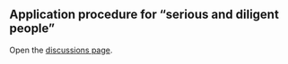## Application procedure for “serious and diligent people”
Open the [discussions page](https://github.com/speakworldlanguages/Translators-with-truly-outstanding-talent/discussions "This way we can know that you exist").
